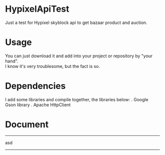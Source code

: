 # HypixelApiTest
Just a test for Hypixel skyblock api to get bazaar product and auction.

# Usage
You can just download it and add into your project or repository by "your hand".  
I know it's very troublesome, but the fact is so.

# Dependencies
I add some libraries and compile together, the libraries below:
. Google Gson library
. Apache HttpClient

# Document
***
asd
***
